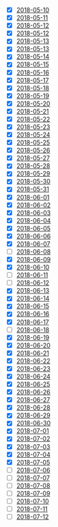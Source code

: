 - [x] [2018-05-10](./2018-05-10.md)
- [x] [2018-05-11](./2018-05-11.md)
- [x] [2018-05-12](./2018-05-12.md)
- [x] [2018-05-12](./2018-05-12.md)
- [x] [2018-05-13](./2018-05-13.md)
- [x] [2018-05-13](./2018-05-13.md)
- [x] [2018-05-14](./2018-05-14.md)
- [x] [2018-05-15](./2018-05-15.md)
- [x] [2018-05-16](./2018-05-16.md)
- [x] [2018-05-17](./2018-05-17.md)
- [x] [2018-05-18](./2018-05-18.md)
- [x] [2018-05-19](./2018-05-19.md)
- [x] [2018-05-20](./2018-05-20.md)
- [x] [2018-05-21](./2018-05-21.md)
- [x] [2018-05-22](./2018-05-22.md)
- [x] [2018-05-23](./2018-05-23.md)
- [x] [2018-05-24](./2018-05-24.md)
- [x] [2018-05-25](./2018-05-25.md)
- [x] [2018-05-26](./2018-05-26.md)
- [x] [2018-05-27](./2018-05-27.md)
- [x] [2018-05-28](./2018-05-28.md)
- [x] [2018-05-29](./2018-05-29.md)
- [x] [2018-05-30](./2018-05-30.md)
- [x] [2018-05-31](./2018-05-31.md)
- [x] [2018-06-01](./2018-06-01.md)
- [x] [2018-06-02](./2018-06-02.md)
- [x] [2018-06-03](./2018-06-03.md)
- [x] [2018-06-04](./2018-06-04.md)
- [x] [2018-06-05](./2018-06-05.md)
- [x] [2018-06-06](./2018-06-06.md)
- [x] [2018-06-07](./2018-06-07.md)
- [ ] [2018-06-08](./2018-06-08.md)
- [x] [2018-06-09](./2018-06-09.md)
- [x] [2018-06-10](./2018-06-10.md)
- [ ] [2018-06-11](./2018-06-11.md)
- [ ] [2018-06-12](./2018-06-12.md)
- [x] [2018-06-13](./2018-06-13.md)
- [x] [2018-06-14](./2018-06-14.md)
- [x] [2018-06-15](./2018-06-15.md)
- [x] [2018-06-16](./2018-06-16.md)
- [x] [2018-06-17](./2018-06-17.md)
- [ ] [2018-06-18](./2018-06-18.md)
- [x] [2018-06-19](./2018-06-19.md)
- [x] [2018-06-20](./2018-06-20.md)
- [x] [2018-06-21](./2018-06-21.md)
- [x] [2018-06-22](./2018-06-22.md)
- [x] [2018-06-23](./2018-06-23.md)
- [x] [2018-06-24](./2018-06-24.md)
- [x] [2018-06-25](./2018-06-25.md)
- [x] [2018-06-26](./2018-06-26.md)
- [x] [2018-06-27](./2018-06-27.md)
- [x] [2018-06-28](./2018-06-28.md)
- [x] [2018-06-29](./2018-06-29.md)
- [x] [2018-06-30](./2018-06-30.md)
- [x] [2018-07-01](./2018-07-01.md)
- [x] [2018-07-02](./2018-07-02.md)
- [x] [2018-07-03](./2018-07-03.md)
- [x] [2018-07-04](./2018-07-04.md)
- [x] [2018-07-05](./2018-07-05.md)
- [ ] [2018-07-06](./2018-07-06.md)
- [ ] [2018-07-07](./2018-07-07.md)
- [ ] [2018-07-08](./2018-07-08.md)
- [ ] [2018-07-09](./2018-07-09.md)
- [ ] [2018-07-10](./2018-07-10.md)
- [ ] [2018-07-11](./2018-07-11.md)
- [ ] [2018-07-12](./2018-07-12.md)
